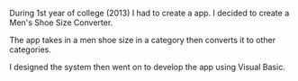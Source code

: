 During 1st year of college (2013) I had to create a app. I decided to create a Men's Shoe Size Converter.

The app takes in a men shoe size in a category then converts it to other categories.

I designed the system then went on to develop the app using Visual Basic.
